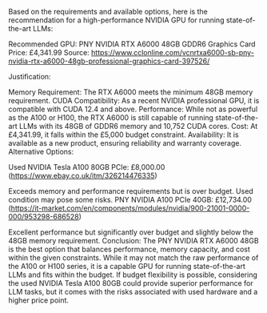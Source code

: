 Based on the requirements and available options, here is the recommendation for a high-performance NVIDIA GPU for running state-of-the-art LLMs:

Recommended GPU: PNY NVIDIA RTX A6000 48GB GDDR6 Graphics Card
Price: £4,341.99
Source: https://www.cclonline.com/vcnrtxa6000-sb-pny-nvidia-rtx-a6000-48gb-professional-graphics-card-397526/

Justification:

Memory Requirement: The RTX A6000 meets the minimum 48GB memory requirement.
CUDA Compatibility: As a recent NVIDIA professional GPU, it is compatible with CUDA 12.4 and above.
Performance: While not as powerful as the A100 or H100, the RTX A6000 is still capable of running state-of-the-art LLMs with its 48GB of GDDR6 memory and 10,752 CUDA cores.
Cost: At £4,341.99, it falls within the £5,000 budget constraint.
Availability: It is available as a new product, ensuring reliability and warranty coverage.
Alternative Options:

Used NVIDIA Tesla A100 80GB PCIe: £8,000.00 (https://www.ebay.co.uk/itm/326214476335)

Exceeds memory and performance requirements but is over budget.
Used condition may pose some risks.
PNY NVIDIA A100 PCIe 40GB: £12,734.00 (https://it-market.com/en/components/modules/nvidia/900-21001-0000-000/953298-686528)

Excellent performance but significantly over budget and slightly below the 48GB memory requirement.
Conclusion:
The PNY NVIDIA RTX A6000 48GB is the best option that balances performance, memory capacity, and cost within the given constraints. While it may not match the raw performance of the A100 or H100 series, it is a capable GPU for running state-of-the-art LLMs and fits within the budget. If budget flexibility is possible, considering the used NVIDIA Tesla A100 80GB could provide superior performance for LLM tasks, but it comes with the risks associated with used hardware and a higher price point.